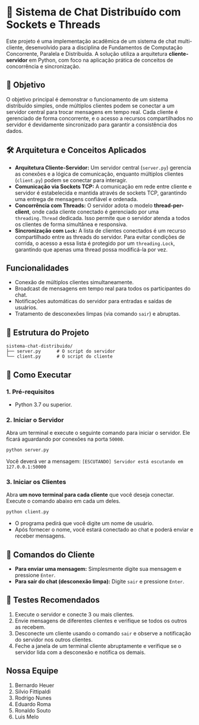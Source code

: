 # 💬 Sistema de Chat Distribuído com Sockets e Threads

Este projeto é uma implementação acadêmica de um sistema de chat multi-cliente, desenvolvido para a disciplina de Fundamentos de Computação Concorrente, Paralela e Distribuída. A solução utiliza a arquitetura **cliente-servidor** em Python, com foco na aplicação prática de conceitos de concorrência e sincronização.

## 🎯 Objetivo

O objetivo principal é demonstrar o funcionamento de um sistema distribuído simples, onde múltiplos clientes podem se conectar a um servidor central para trocar mensagens em tempo real. Cada cliente é gerenciado de forma concorrente, e o acesso a recursos compartilhados no servidor é devidamente sincronizado para garantir a consistência dos dados.

## 🛠️ Arquitetura e Conceitos Aplicados

* **Arquitetura Cliente-Servidor:** Um servidor central (`server.py`) gerencia as conexões e a lógica de comunicação, enquanto múltiplos clientes (`client.py`) podem se conectar para interagir.
* **Comunicação via Sockets TCP:** A comunicação em rede entre cliente e servidor é estabelecida e mantida através de sockets TCP, garantindo uma entrega de mensagens confiável e ordenada.
* **Concorrência com Threads:** O servidor adota o modelo **thread-per-client**, onde cada cliente conectado é gerenciado por uma `threading.Thread` dedicada. Isso permite que o servidor atenda a todos os clientes de forma simultânea e responsiva.
* **Sincronização com `Lock`:** A lista de clientes conectados é um recurso compartilhado entre as threads do servidor. Para evitar condições de corrida, o acesso a essa lista é protegido por um `threading.Lock`, garantindo que apenas uma thread possa modificá-la por vez.

## Funcionalidades

* Conexão de múltiplos clientes simultaneamente.
* Broadcast de mensagens em tempo real para todos os participantes do chat.
* Notificações automáticas do servidor para entradas e saídas de usuários.
* Tratamento de desconexões limpas (via comando `sair`) e abruptas.

## 📁 Estrutura do Projeto

```
sistema-chat-distribuido/
├── server.py      # O script do servidor
└── client.py      # O script do cliente
```

## 🚀 Como Executar

### 1. Pré-requisitos

* Python 3.7 ou superior.

### 2. Iniciar o Servidor

Abra um terminal e execute o seguinte comando para iniciar o servidor. Ele ficará aguardando por conexões na porta `50000`.

```bash
python server.py
```

Você deverá ver a mensagem: `[ESCUTANDO] Servidor está escutando em 127.0.0.1:50000`

### 3. Iniciar os Clientes

Abra **um novo terminal para cada cliente** que você deseja conectar. Execute o comando abaixo em cada um deles.

```bash
python client.py
```

* O programa pedirá que você digite um nome de usuário.
* Após fornecer o nome, você estará conectado ao chat e poderá enviar e receber mensagens.

## 💬 Comandos do Cliente

* **Para enviar uma mensagem:** Simplesmente digite sua mensagem e pressione `Enter`.
* **Para sair do chat (desconexão limpa):** Digite `sair` e pressione `Enter`.

## 🧪 Testes Recomendados

1.  Execute o servidor e conecte 3 ou mais clientes.
2.  Envie mensagens de diferentes clientes e verifique se todos os outros as recebem.
3.  Desconecte um cliente usando o comando `sair` e observe a notificação do servidor nos outros clientes.
4.  Feche a janela de um terminal cliente abruptamente e verifique se o servidor lida com a desconexão e notifica os demais.

## Nossa Equipe

1. Bernardo Heuer 
2. Silvio Fittipaldi
3. Rodrigo Nunes
4. Eduardo Roma 
5. Ronaldo Souto
6. Luis Melo

